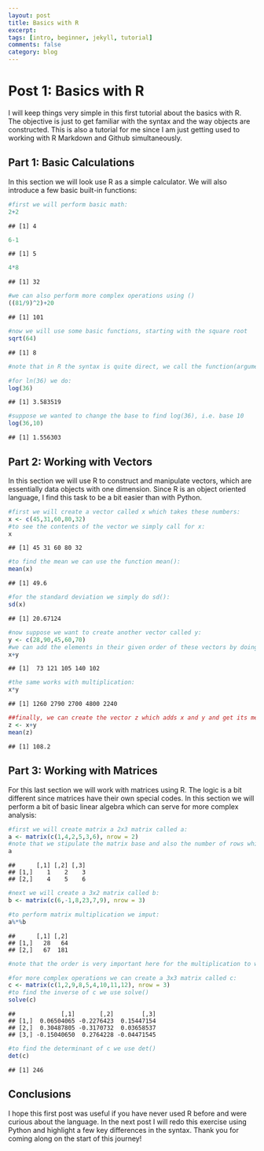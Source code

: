 ```yaml
---
layout: post
title: Basics with R
excerpt: 
tags: [intro, beginner, jekyll, tutorial]
comments: false
category: blog
---
```


# Post 1: Basics with R

I will keep things very simple in this first tutorial about the basics
with R. The objective is just to get familiar with the syntax and the
way objects are constructed. This is also a tutorial for me since I am
just getting used to working with R Markdown and Github simultaneously.

Part 1: Basic Calculations
--------------------------

In this section we will look use R as a simple calculator. We will also
introduce a few basic built-in functions:

``` r
#first we will perform basic math:
2+2
```

    ## [1] 4

``` r
6-1
```

    ## [1] 5

``` r
4*8
```

    ## [1] 32

``` r
#we can also perform more complex operations using ()
((81/9)^2)+20
```

    ## [1] 101

``` r
#now we will use some basic functions, starting with the square root
sqrt(64)
```

    ## [1] 8

``` r
#note that in R the syntax is quite direct, we call the function(argument)

#for ln(36) we do:
log(36)
```

    ## [1] 3.583519

``` r
#suppose we wanted to change the base to find log(36), i.e. base 10
log(36,10)
```

    ## [1] 1.556303

Part 2: Working with Vectors
----------------------------

In this section we will use R to construct and manipulate vectors, which
are essentially data objects with one dimension. Since R is an object
oriented language, I find this task to be a bit easier than with Python.

``` r
#first we will create a vector called x which takes these numbers: 
x <- c(45,31,60,80,32)
#to see the contents of the vector we simply call for x:
x
```

    ## [1] 45 31 60 80 32

``` r
#to find the mean we can use the function mean():
mean(x)
```

    ## [1] 49.6

``` r
#for the standard deviation we simply do sd():
sd(x)
```

    ## [1] 20.67124

``` r
#now suppose we want to create another vector called y:
y <- c(28,90,45,60,70)
#we can add the elements in their given order of these vectors by doing:
x+y
```

    ## [1]  73 121 105 140 102

``` r
#the same works with multiplication:
x*y
```

    ## [1] 1260 2790 2700 4800 2240

``` r
##finally, we can create the vector z which adds x and y and get its mean:
z <- x+y
mean(z)
```

    ## [1] 108.2

Part 3: Working with Matrices
--------------------------

For this last section we will work with matrices using R. The logic is a
bit different since matrices have their own special codes. In this
section we will perform a bit of basic linear algebra which can serve
for more complex analysis:

``` r
#first we will create matrix a 2x3 matrix called a:
a <- matrix(c(1,4,2,5,3,6), nrow = 2)
#note that we stipulate the matrix base and also the number of rows which shows in the following:
a
```

    ##      [,1] [,2] [,3]
    ## [1,]    1    2    3
    ## [2,]    4    5    6

``` r
#next we will create a 3x2 matrix called b:
b <- matrix(c(6,-1,8,23,7,9), nrow = 3)

#to perform matrix multiplication we imput:
a%*%b
```

    ##      [,1] [,2]
    ## [1,]   28   64
    ## [2,]   67  181

``` r
#note that the order is very important here for the multiplication to work

#for more complex operations we can create a 3x3 matrix called c:
c <- matrix(c(1,2,9,8,5,4,10,11,12), nrow = 3)
#to find the inverse of c we use solve()
solve(c)
```

    ##             [,1]       [,2]        [,3]
    ## [1,]  0.06504065 -0.2276423  0.15447154
    ## [2,]  0.30487805 -0.3170732  0.03658537
    ## [3,] -0.15040650  0.2764228 -0.04471545

``` r
#to find the determinant of c we use det()
det(c)
```

    ## [1] 246

Conclusions
-----------

I hope this first post was useful if you have never used R before and
were curious about the language. In the next post I will redo this
exercise using Python and highlight a few key differences in the syntax.
Thank you for coming along on the start of this journey!
